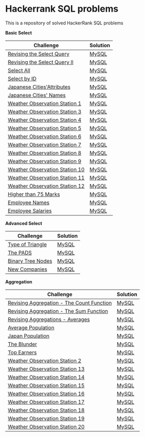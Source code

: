 # Hackerrank SQL problems
This is a repository of solved HackerRank SQL problems

<b>Basic Select</b>

| Challenge  | Solution |
| ------------- | ------------- |
| [Revising the Select Query](https://www.hackerrank.com/challenges/revising-the-select-query/problem?isFullScreen=true)  | [MySQL](https://github.com/apmiravite/SQL/blob/Basic/Revising%20the%20select%20query.sql)  |
| [Revising the Select Query II](https://www.hackerrank.com/challenges/revising-the-select-query-2/problem?isFullScreen=true)  | [MySQL](https://github.com/apmiravite/SQL/blob/Basic/Revising%20the%20select%20query%20II.sql)  | 
| [Select All](https://www.hackerrank.com/challenges/select-all-sql/problem?isFullScreen=true)  | [MySQL](https://github.com/apmiravite/SQL/blob/Basic/Select%20all.sql)  | 
| [Select by ID](https://www.hackerrank.com/challenges/select-by-id/problem?isFullScreen=true)  | [MySQL](https://github.com/apmiravite/SQL/blob/Basic/Select%20by%20ID.sql)  | 
| [Japanese Cities'Attributes](https://www.hackerrank.com/challenges/japanese-cities-attributes/problem?isFullScreen=true)  | [MySQL](https://github.com/apmiravite/SQL/blob/Basic/Japanese%20cities%20attributes.sql)  | 
| [Japanese Cities' Names](https://www.hackerrank.com/challenges/japanese-cities-name/problem?isFullScreen=true)  | [MySQL](https://github.com/apmiravite/SQL/blob/Basic/Japanese%20cities%20names.sql)  | 
| [Weather Observation Station 1](https://www.hackerrank.com/challenges/weather-observation-station-1/problem?isFullScreen=true)  | [MySQL](https://github.com/apmiravite/SQL/blob/Basic/Weather%20observation%20station%2001.sql)  | 
| [Weather Observation Station 3](https://www.hackerrank.com/challenges/weather-observation-station-3/problem?isFullScreen=true)  | [MySQL](https://github.com/apmiravite/SQL/blob/Basic/Weather%20observation%20station%2003.sql)  | 
| [Weather Observation Station 4](https://www.hackerrank.com/challenges/weather-observation-station-4/problem?isFullScreen=true)  | [MySQL](https://github.com/apmiravite/SQL/blob/Basic/Weather%20observation%20station%2004.sql)  | 
| [Weather Observation Station 5](https://www.hackerrank.com/challenges/weather-observation-station-5/problem?isFullScreen=true)  | [MySQL](https://github.com/apmiravite/SQL/blob/Intermediate/Weather%20observation%20station%2005.sql)  | 
| [Weather Observation Station 6](https://www.hackerrank.com/challenges/weather-observation-station-6/problem?isFullScreen=true)  | [MySQL](https://github.com/apmiravite/SQL/blob/Basic/Weather%20observation%20station%2006.sql)  | 
| [Weather Observation Station 7](https://www.hackerrank.com/challenges/weather-observation-station-7/problem?isFullScreen=true)  | [MySQL](https://github.com/apmiravite/SQL/blob/Basic/Weather%20observation%20station%2007.sql)  | 
| [Weather Observation Station 8](https://www.hackerrank.com/challenges/weather-observation-station-8/problem?isFullScreen=true)  | [MySQL](https://github.com/apmiravite/SQL/blob/Basic/Weather%20observation%20station%2008.sql)  | 
| [Weather Observation Station 9](https://www.hackerrank.com/challenges/weather-observation-station-9/problem?isFullScreen=true)  | [MySQL](https://github.com/apmiravite/SQL/blob/Basic/Weather%20observation%20station%2009.sql)  | 
| [Weather Observation Station 10](https://www.hackerrank.com/challenges/weather-observation-station-10/problem?isFullScreen=true)  | [MySQL](https://github.com/apmiravite/SQL/blob/Basic/Weather%20observation%20station%2010.sql)  | 
| [Weather Observation Station 11](https://www.hackerrank.com/challenges/weather-observation-station-11/problem?isFullScreen=true)  | [MySQL](https://github.com/apmiravite/SQL/blob/Basic/Weather%20observation%20station%2011.sql)  | 
| [Weather Observation Station 12](https://www.hackerrank.com/challenges/weather-observation-station-12/problem?isFullScreen=true)  | [MySQL](https://github.com/apmiravite/SQL/blob/Basic/Weather%20observation%20station%2012.sql)  | 
| [Higher than 75 Marks](https://www.hackerrank.com/challenges/more-than-75-marks/problem?isFullScreen=true)  | [MySQL](https://github.com/apmiravite/SQL/blob/Basic/Higher%20than%2075%20marks.sql)  | 
| [Employee Names](https://www.hackerrank.com/challenges/name-of-employees/problem?isFullScreen=true)  | [MySQL](https://github.com/apmiravite/SQL/blob/Basic/Employee%20names.sql)  | 
| [Employee Salaries](https://www.hackerrank.com/challenges/salary-of-employees/problem?isFullScreen=true)  | [MySQL](https://github.com/apmiravite/SQL/blob/Basic/Employee%20salaries.sql)  | 


<b>Advanced Select</b>

| Challenge  | Solution |
| ------------- | ------------- |
| [Type of Triangle](https://www.hackerrank.com/challenges/what-type-of-triangle/problem?isFullScreen=true)  | [MySQL](https://github.com/apmiravite/SQL/blob/Basic/Type%20of%20triangle.sql)  |
| [The PADS](https://www.hackerrank.com/challenges/the-pads/problem?isFullScreen=true)  | [MySQL](https://github.com/apmiravite/SQL/blob/Basic/The%20PADS.sql)  | 
| [Binary Tree Nodes](https://www.hackerrank.com/challenges/binary-search-tree-1/problem?isFullScreen=true)  | [MySQL](https://github.com/apmiravite/SQL/blob/Intermediate/Binary%20tree%20nodes.sql)  | 
| [New Companies](https://www.hackerrank.com/challenges/the-company/problem?isFullScreen=true)  | [MySQL](https://github.com/apmiravite/SQL/blob/Intermediate/New%20companies.sql)  | 

<b>Aggregation</b>

| Challenge  | Solution |
| ------------- | ------------- |
| [Revising Aggregation - The Count Function](https://www.hackerrank.com/challenges/revising-aggregations-the-count-function/problem?isFullScreen=true)  | [MySQL](https://github.com/apmiravite/SQL/blob/Basic/Revising%20aggregations%20-%20the%20count%20function.sql)  |
| [Revising Aggregation - The Sum Function](https://www.hackerrank.com/challenges/revising-aggregations-sum/problem?isFullScreen=true)  | [MySQL](https://github.com/apmiravite/SQL/blob/Basic/Revising%20aggregations%20-%20the%20sum%20function.sql)  | 
| [Revising Aggregations - Averages](https://www.hackerrank.com/challenges/revising-aggregations-the-average-function/problem?isFullScreen=true)  | [MySQL](https://github.com/apmiravite/SQL/blob/Basic/Revising%20aggregations%20-%20averages.sql)  | 
| [Average Population](https://www.hackerrank.com/challenges/average-population/problem?isFullScreen=true)  | [MySQL](https://github.com/apmiravite/SQL/blob/Basic/Average%20population.sql)  |
| [Japan Population](https://www.hackerrank.com/challenges/japan-population/problem?isFullScreen=true)  | [MySQL](https://github.com/apmiravite/SQL/blob/Basic/Japan%20population.sql)  |
| [The Blunder](https://www.hackerrank.com/challenges/the-blunder/problem?isFullScreen=true)  | [MySQL](https://github.com/apmiravite/SQL/blob/Basic/The%20blunder.sql)  |
| [Top Earners](https://www.hackerrank.com/challenges/earnings-of-employees/problem?isFullScreen=true)  | [MySQL](https://github.com/apmiravite/SQL/blob/Basic/Top%20earners.sql)  |
| [Weather Observation Station 2](https://www.hackerrank.com/challenges/weather-observation-station-2/problem?isFullScreen=true)  | [MySQL](https://github.com/apmiravite/SQL/blob/Basic/Weather%20observation%20station%2002.sql)  | 
| [Weather Observation Station 13](https://www.hackerrank.com/challenges/weather-observation-station-2/problem?isFullScreen=true)  | [MySQL](https://github.com/apmiravite/SQL/blob/Basic/Weather%20observation%20station%2002.sql)  | 
| [Weather Observation Station 14](https://www.hackerrank.com/challenges/weather-observation-station-2/problem?isFullScreen=true)  | [MySQL](https://github.com/apmiravite/SQL/blob/Basic/Weather%20observation%20station%2002.sql)  | 
| [Weather Observation Station 15](https://www.hackerrank.com/challenges/weather-observation-station-2/problem?isFullScreen=true)  | [MySQL](https://github.com/apmiravite/SQL/blob/Basic/Weather%20observation%20station%2002.sql)  | 
| [Weather Observation Station 16](https://www.hackerrank.com/challenges/weather-observation-station-2/problem?isFullScreen=true)  | [MySQL](https://github.com/apmiravite/SQL/blob/Basic/Weather%20observation%20station%2002.sql)  | 
| [Weather Observation Station 17](https://www.hackerrank.com/challenges/weather-observation-station-2/problem?isFullScreen=true)  | [MySQL](https://github.com/apmiravite/SQL/blob/Basic/Weather%20observation%20station%2002.sql)  | 
| [Weather Observation Station 18](https://www.hackerrank.com/challenges/weather-observation-station-2/problem?isFullScreen=true)  | [MySQL](https://github.com/apmiravite/SQL/blob/Basic/Weather%20observation%20station%2002.sql)  | 
| [Weather Observation Station 19](https://www.hackerrank.com/challenges/weather-observation-station-2/problem?isFullScreen=true)  | [MySQL](https://github.com/apmiravite/SQL/blob/Basic/Weather%20observation%20station%2002.sql)  | 
| [Weather Observation Station 20](https://www.hackerrank.com/challenges/weather-observation-station-2/problem?isFullScreen=true)  | [MySQL](https://github.com/apmiravite/SQL/blob/Basic/Weather%20observation%20station%2002.sql)  | 
